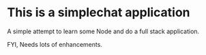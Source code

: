 # This is a simplechat application

A simple attempt to learn some Node and do a full stack application. 

FYI, Needs lots of enhancements. 
